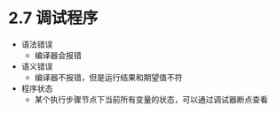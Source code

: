 # 2.7 调试程序

* 语法错误
    - 编译器会报错
* 语义错误
    - 编译器不报错，但是运行结果和期望值不符
* 程序状态
    - 某个执行步骤节点下当前所有变量的状态，可以通过调试器断点查看

